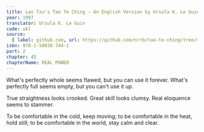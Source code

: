 ```yaml
---
title: Lao Tzu's Tao Te Ching - An English Version by Ursula K. Le Guin
year: 1997
translator: Ursula K. Le Guin
code: ukl
source:
  { label: github.com, url: https://github.com/nrrb/tao-te-ching/tree/master }
isbn: 978-1-59030-744-1
part: 2
chapter: 45
chapterName: REAL POWER
---
```

What's perfectly whole seems flawed,
but you can use it forever.
What's perfectly full seems empty,
but you can't use it up.

True straightness looks crooked.
Great skill looks clumsy.
Real eloquence seems to stammer.

To be comfortable in the cold, keep moving;
to be comfortable in the heat, hold still;
to be comfortable in the world, stay calm and clear.